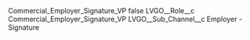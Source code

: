<?xml version="1.0" encoding="UTF-8"?>
<CustomMetadata xmlns="http://soap.sforce.com/2006/04/metadata" xmlns:xsi="http://www.w3.org/2001/XMLSchema-instance" xmlns:xsd="http://www.w3.org/2001/XMLSchema">
    <label>Commercial_Employer_Signature_VP</label>
    <protected>false</protected>
    <values>
        <field>LVGO__Role__c</field>
        <value xsi:type="xsd:string">Commercial_Employer_Signature_VP</value>
    </values>
    <values>
        <field>LVGO__Sub_Channel__c</field>
        <value xsi:type="xsd:string">Employer - Signature</value>
    </values>
</CustomMetadata>
